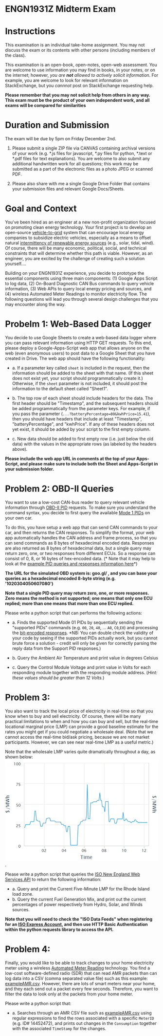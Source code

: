 # ENGN1931Z Midterm Exam

# Instructions

This examination is an individual take-home assignment.  You may not discuss the exam or its contents with other persons (including members of the class). 

This examination is an open-book, open-notes, open-web assessment.  You are welcome to use information you may find in books, in your notes, or on the internet; however, *you are **not** allowed to actively solicit information*. For example, you are welcome to look for relevant information on StackExchange, but you *cannnot* post on StackExchange requesting help.  

**Please remember that you may not solicit help from others in any way. This exam must be the product of your own independent work, and all exams will be compared for similarities**


# Duration and Submission

The exam will be due by 5pm on Friday December 2nd.

1. Please submit a single ZIP file via CANVAS containing archival versions of your work (e.g. \*.js files for javascript, \*.py files for python, \*.text or \*.pdf files for text explanations).  You are welcome to also submit any additional handwritten work for all questions; this work may be submitted as a part of the electronic files as a photo JPEG or scanned PDF.

2. Please also share with me a single Google Drive Folder that contains your submission files and relevant Google Docs/Sheets.  

# Goal and Context
You've been hired as an engineer at a new non-profit organization focused on promoting clean energy technology. Your first project is to develop an open-source [vehicle-to-grid](https://en.wikipedia.org/wiki/Vehicle-to-grid) system that can encourage local energy companies to subsidize electric vehicles, especially as a means to offset natural [intermittency of renewable energy sources](https://en.wikipedia.org/wiki/Intermittent_energy_source) (e.g., solar, tidal, wind). Of course, there will be many economic, political, social, and technical constraints that will determine whether this path is viable. However, as an engineer, you are excited by the challenge of creating such a solution yourself.... 

Building on your ENGN1931Z experience, you decide to prototype the essential components using three main components: (1) Google Apps Script to log data, (2) On-Board Diagnostic CAN Bus commands to query vehicle information, (3) Web APIs to query local energy pricing and sources, and (4) wireless Automated Meter Readings to monitor electricity flow. The following questions will lead you through several design challenges that you may encounter along the way.

# Probelm 1: Web-Based Data Logger

You decide to use Google Sheets to create a web-based data logger where you can pass relevant information using HTTP GET requests. To this end, please deploy a Google-Apps-Script web app that allows anyone on the web (even anonymous users) to post data to a Google Sheet that you have created in Drive.  The web app should have the following functionality:

* a. If a parameter key called `sheet` is included in the request, then the information should be added to the sheet with that name. (If this sheet does not exist yet, your script should programmatically create it.) Otherwise, if the `sheet` parameter is not included, it should post the information to the default sheet called "Sheet1".

* b. The top row of each sheet should include headers for the data. The first header should be "Timestamp", and the subsequent headers should be added programmatically from the parameter keys. For example, if you pass the parameter (`...?batteryPercentage=80&kwhPrice=15.41`), then you should have headers that include at least "Timestamp", "batteryPercentage", and "kwhPrice". If any of these headers does not yet exist, it should be added by your script to the first empty column.

* c. New data should be added to first empty row (i.e. just below the old data) with the values in the appropriate rows (as labeled by the headers above).

**Please include the web app URL in comments at the top of your Apps-Script, and please make sure to include both the Sheet and Apps-Script in your submission folder.**

# Problem 2: OBD-II Queries

You want to use a low-cost CAN-bus reader to query relevant vehicle information through [OBD-II PID](https://en.wikipedia.org/wiki/OBD-II_PIDs) requests. To make sure you understand the command syntax, you decide to first query the available [Mode 1 PIDs]() on your own car. 

To do this, you have setup a web app that can send CAN commands to your car, and then returns the CAN responses. To simplify the format, your web app automatically handles the CAN address and frame process, so that you can send commands as 8 bytes of hexadecimal encoded data. Responses are also returned as 8 bytes of hexadecimal data, but a single query may return zero, one, or two responses from different ECUs. So a response can consist of 0, 8, or 16 bytes of hex-encoded data. (* Note that it may help to look at the [example PID queries and responses information here](https://en.wikipedia.org/wiki/OBD-II_PIDs#CAN_.2811-bit.29_bus_format)*)

**The URL for the simulated OBD system is: goo.gl/ , and you can base your queries as a hexadecimal encoded 8-byte string (e.g. '1020304050607080')**

**Note that a single PID query may return zero, one, or more responses. Zero means the method is not supported; one means that only one ECU replied; more than one means that more than one ECU replied.**

Please write a python script that can performs the following actions:

* a. Finds the supported Mode 01 PIDs by sequentially sending the "supported PIDs" commands (e.g. `00`, `20`, `40`, ... `A0`, `C0`,`E0`) and processing the [bit-encoded responses](https://en.wikipedia.org/wiki/OBD-II_PIDs#Mode_1_PID_00). *NB: You can double check the validity of your code by seeing if the supported PIDs actually work, but you cannot brute force a solution - credit will only be given for correctly parsing the reply data from the Support PID responses.)

* b. Query the Ambient Air Temperature and print value in degrees Celsius

* c. Query the Control Module Voltage and print value in Volts for each responding module together with the responding module address. (*Hint: these values should be greater than 12 Volts.*)

# Problem 3: 

You also want to track the local price of electricity in real-time so that you know when to buy and sell electricity. Of course, there will be many practical limitations to when and how you can buy and sell, but the real-time locational marginal price (LMP) can provide a good baseline estimate for the rates you might get if you could negotiate a wholesale deal. (Note that we cannot access the real-time bid/ask pricing, because we are not market participants. However, we can see near real-time LMP as a useful metric.)

Note that the wholesale LMP varies quite dramatically throughout a day, as shown below: ![Example LMP Variations](exampleVariationsLMP.PNG?raw=true).

Please write a python script that queries the [ISO New England Web Services API](https://webservices.iso-ne.com/docs/v1.1/index.html) to return the following information:

* a. Query and print the Current Five-Minute LMP for the Rhode Island load zone.
* b. Query the current Fuel Generation Mix, and print out the current percentages of power respectively from Hydro, Solar, and Winds sources. 

**Note that you will need to check the "ISO Data Feeds" when registering for an [ISO Express Account](https://www.iso-ne.com/isoexpress/web/guest/login), and then use HTTP Basic Authentication within the python requests library to access the API.**

# Problem 4: 

Finally, you would like to be able to track changes to your home electricity meter using a wireless [Automated Meter Reading](https://en.wikipedia.org/wiki/Automatic_meter_reading) technology. You find a low-cost software-defined radio (SDR) that can read AMR packets than can log data into a CSV (comma separated value file) such as this example: [exampleAMR.csv](exampleAMR.csv). However, there are lots of smart meters near your home, and they each send out a packet every few seconds. Therefore, you want to filter the data to look only at the packets from your home meter.

Please write a python script that:

* a. Searches through an AMR CSV file such as [exampleAMR.csv](exampleAMR.csv) using regular expressions to find the rows associated with a specific `MeterID` (e.g. ID# 14452472), and prints out changes in the `Consumption` together with the associated `TimeStamp` for the changes.
